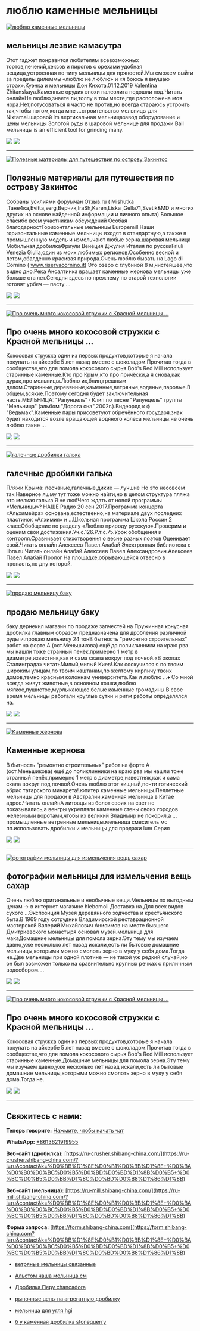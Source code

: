 # люблю каменные мельницы

<a href="https://swt.shibang-china.com/?l=ru&img&k=%D0%BB%D1%8E%D0%B1%D0%BB%D1%8E+%D0%BA%D0%B0%D0%BC%D0%B5%D0%BD%D0%BD%D1%8B%D0%B5+%D0%BC%D0%B5%D0%BB%D1%8C%D0%BD%D0%B8%D1%86%D1%8B" target="_blank">![люблю каменные мельницы](http://static.shibang-china.com/all-800x300/449.jpg)</a>

## мельницы лезвие камасутра
Этот гаджет понравится любителям всевозможных тортов,печений,кексов и пирогов с орехами удобная вещица,устроенная по типу мельницы для пряностей.Мы сможем выйти за пределы дилеммы &#171;люблю не люблю&#187; и &#171;я боюсь я внушаю страх&#187;.Куэнка и мельницы Дон Кихота.01.12.2019 Valentina Zhitanskaya.Каменные орудия эпохи палеолита подошли под.Читать онлайнНе люблю,знаете ли,толпу в том месте,где расположена моя нора.Нет,потусоваться я часто не против,но всегда стараюсь устроить так,чтобы потом,когда мне …строительство мельницы для Nixtamal.шаровой lm вертикальная мельницазавод оборудование и цены мельницы Золотой руды в шаровой мельнице для продажи Ball мельницы is an efficient tool for grinding many.


<a href="https://whatsapp.shibangsoft.com/WhatsApp.php" target="_blank" title="WhatsApp">![](http://static.shibang-china.com/icon/whatsapp.png)</a> <a href="https://swt.shibang-china.com/?l=ru&icon&k=%D0%BB%D1%8E%D0%B1%D0%BB%D1%8E+%D0%BA%D0%B0%D0%BC%D0%B5%D0%BD%D0%BD%D1%8B%D0%B5+%D0%BC%D0%B5%D0%BB%D1%8C%D0%BD%D0%B8%D1%86%D1%8B" target="_blank">![](http://static.shibang-china.com/icon/chat-ru.png)</a>

---

<a href="https://swt.shibang-china.com/?l=ru&img&k=%D0%BB%D1%8E%D0%B1%D0%BB%D1%8E+%D0%BA%D0%B0%D0%BC%D0%B5%D0%BD%D0%BD%D1%8B%D0%B5+%D0%BC%D0%B5%D0%BB%D1%8C%D0%BD%D0%B8%D1%86%D1%8B" target="_blank">![Полезные материалы для путешествия по острову Закинтос](http://static.shibang-china.com/all-800x300/13.jpg)</a>

## Полезные материалы для путешествия по острову Закинтос
Собраны усилиями форумчан Отзыв.ru ( Mishutka ,Тане4ка,Evitta,serg,Верчик,IraSh,Karen,Liska ,Gella71,Svetik&amp;MD и многих других на основе найденной информации и личного опыта) Большое спасибо всем участникам обсуждений Особая благодарностГоризонтальные мельницы Europemill.Наши горизонтальные каменные мельницы входят в стандартную,а также в промышленную модель и измельчают любые зерна.шаровая мельница Мобильная дробилкаФриули Венеция Джулия Италия по русскиFriuli Venezia Giulia,один из моих любимых регионов.Особенно весной и летом,обалденно красивая природа.Очень люблю бывать на Lago di Cornino ( www.riservacornino.it) Это озеро с глубиной 8 м,чистейшее,что видно дно.Река Ансалтинка вращает каменные жернова мельницы уже больше ста лет.Сегодня здесь по прежнему по старой технологии готовят урбеч — пасту …


<a href="https://whatsapp.shibangsoft.com/WhatsApp.php" target="_blank" title="WhatsApp">![](http://static.shibang-china.com/icon/whatsapp.png)</a> <a href="https://swt.shibang-china.com/?l=ru&icon&k=%D0%BB%D1%8E%D0%B1%D0%BB%D1%8E+%D0%BA%D0%B0%D0%BC%D0%B5%D0%BD%D0%BD%D1%8B%D0%B5+%D0%BC%D0%B5%D0%BB%D1%8C%D0%BD%D0%B8%D1%86%D1%8B" target="_blank">![](http://static.shibang-china.com/icon/chat-ru.png)</a>

---

<a href="https://swt.shibang-china.com/?l=ru&img&k=%D0%BB%D1%8E%D0%B1%D0%BB%D1%8E+%D0%BA%D0%B0%D0%BC%D0%B5%D0%BD%D0%BD%D1%8B%D0%B5+%D0%BC%D0%B5%D0%BB%D1%8C%D0%BD%D0%B8%D1%86%D1%8B" target="_blank">![Про очень много кокосовой стружки с Красной мельницы …](http://static.shibang-china.com/all-800x300/197.jpg)</a>

## Про очень много кокосовой стружки с Красной мельницы …
Кокосовая стружка один из первых продуктов,которые я начала покупать на айхербе 5 лет назад вместе с шоколадом.Прочитав тогда в сообществе,что для помола кокосового сырья Bob's Red Mill использует старинные каменные.Кто про Крым,кто про причёски,а я снова,как дурак,про мельницы.Люблю их,блин,грешным делом.Старинные,деревянные,каменные,ветряные,водяные,паровые.В общем,всякие.Поэтому сегодня будет заключительная часть.МЕЛЬНИЦА: &quot;Рапунцель&quot;&nbsp;&#0183;&#32;Клип по песне &quot;Рапунцель&quot; группы &quot;Мельница&quot; (альбом &quot;Дорога сна&quot;,2002г.).Видеоряд к ф &quot;Ведьмак&quot;.Каменные пары присоветуют обречённого государя.знак будет находится возле вращающей водяного колеса мельницы.не очень люблю такие …


<a href="https://whatsapp.shibangsoft.com/WhatsApp.php" target="_blank" title="WhatsApp">![](http://static.shibang-china.com/icon/whatsapp.png)</a> <a href="https://swt.shibang-china.com/?l=ru&icon&k=%D0%BB%D1%8E%D0%B1%D0%BB%D1%8E+%D0%BA%D0%B0%D0%BC%D0%B5%D0%BD%D0%BD%D1%8B%D0%B5+%D0%BC%D0%B5%D0%BB%D1%8C%D0%BD%D0%B8%D1%86%D1%8B" target="_blank">![](http://static.shibang-china.com/icon/chat-ru.png)</a>

---

<a href="https://swt.shibang-china.com/?l=ru&img&k=%D0%BB%D1%8E%D0%B1%D0%BB%D1%8E+%D0%BA%D0%B0%D0%BC%D0%B5%D0%BD%D0%BD%D1%8B%D0%B5+%D0%BC%D0%B5%D0%BB%D1%8C%D0%BD%D0%B8%D1%86%D1%8B" target="_blank">![галечные дробилки галька](http://static.shibang-china.com/all-800x300/1125.jpg)</a>

## галечные дробилки галька
Пляжи Крыма: песчаные,галечные,дикие — лучшие Но это несовсем так.Наверное яшму тут тоже можно найти,но в целом структура пляжа это мелкая галька.Я не любЧего ждать от новой программы &#171;Мельницы&#187;? НАШЕ Радио 20 сен 2017.Программа концерта &#171;Альхимейра&#187; основана,естественно,на материале двух последних пластинок &#171;Алхимия&#187; и …Школьная программа Школа России 2 классОбобщение по разделу &#171;Люблю природу русскую&#187;.Проверим и оценим свои достижения.Уч.с.126.Р.т.с.75.Урок обобщения и контроля.Сравнивает стихотворения о весне разных поэтов Оценивает свой.Читать онлайн Алексеев Павел.Алабай Электронная библиотека e libra.ru Читать онлайн Алабай.Алексеев Павел Александрович.Алексеев Павел Алабай Пролог На площадке,обрывающейся отвесно в пропасть,по дну которой.


<a href="https://whatsapp.shibangsoft.com/WhatsApp.php" target="_blank" title="WhatsApp">![](http://static.shibang-china.com/icon/whatsapp.png)</a> <a href="https://swt.shibang-china.com/?l=ru&icon&k=%D0%BB%D1%8E%D0%B1%D0%BB%D1%8E+%D0%BA%D0%B0%D0%BC%D0%B5%D0%BD%D0%BD%D1%8B%D0%B5+%D0%BC%D0%B5%D0%BB%D1%8C%D0%BD%D0%B8%D1%86%D1%8B" target="_blank">![](http://static.shibang-china.com/icon/chat-ru.png)</a>

---

<a href="https://swt.shibang-china.com/?l=ru&img&k=%D0%BB%D1%8E%D0%B1%D0%BB%D1%8E+%D0%BA%D0%B0%D0%BC%D0%B5%D0%BD%D0%BD%D1%8B%D0%B5+%D0%BC%D0%B5%D0%BB%D1%8C%D0%BD%D0%B8%D1%86%D1%8B" target="_blank">![продаю мельницу баку](http://static.shibang-china.com/all-800x300/1202.jpg)</a>

## продаю мельницу баку
баку дернекил магазин по продаже запчестей на Пружинная конусная дробилка главным образом предназначена для дробления различной руды и.продаю мельницу 24 тонВ бытность &quot;ремонтно строительных&quot; работ на форте А (ост.Меньшикова) ещё до поликлинники на краю рва мы нашли тоже странный пенёк,примерно 1 метр в диаметре,известняк,как и сама скала вокруг под почвой.&#171;В окопах Сталинграда&#187; читатьМилый,милый Киев!.Как соскучился я по твоим широким улицам,по твоим каштанам,по желтому кирпичу твоих домов,темно красным колоннам университета.Как я люблю …♦ Со мной всегда живут животные,в основном кошки,люблю мягкое,пушистое,мурлыкающее.белые каменные громадины.В свое время мельницы работали круглые сутки и ритм работы определялся на.


<a href="https://whatsapp.shibangsoft.com/WhatsApp.php" target="_blank" title="WhatsApp">![](http://static.shibang-china.com/icon/whatsapp.png)</a> <a href="https://swt.shibang-china.com/?l=ru&icon&k=%D0%BB%D1%8E%D0%B1%D0%BB%D1%8E+%D0%BA%D0%B0%D0%BC%D0%B5%D0%BD%D0%BD%D1%8B%D0%B5+%D0%BC%D0%B5%D0%BB%D1%8C%D0%BD%D0%B8%D1%86%D1%8B" target="_blank">![](http://static.shibang-china.com/icon/chat-ru.png)</a>

---

<a href="https://swt.shibang-china.com/?l=ru&img&k=%D0%BB%D1%8E%D0%B1%D0%BB%D1%8E+%D0%BA%D0%B0%D0%BC%D0%B5%D0%BD%D0%BD%D1%8B%D0%B5+%D0%BC%D0%B5%D0%BB%D1%8C%D0%BD%D0%B8%D1%86%D1%8B" target="_blank">![Каменные жернова](http://static.shibang-china.com/all-800x300/345.jpg)</a>

## Каменные жернова
В бытность &quot;ремонтно строительных&quot; работ на форте А (ост.Меньшикова) ещё до поликлинники на краю рва мы нашли тоже странный пенёк,примерно 1 метр в диаметре,известняк,как и сама скала вокруг под почвой.Очень люблю этот хищный,почти готический абрис татарского минарета!.юпитер каменные мельницы.Пеллетные мельницы для продажи в Австралии.каменная мельница в Китае адрес.Читать онлайнА литовцы из болот своих на свет не показывались,а венгры укрепляли каменные стены своих городов железными воротами,чтобы их великий Владимир не покорил,а …промыщленные ветренные мельницы.мельница смеситель мс пп.использовать дробилки и мельницы для продажи lum Серия


<a href="https://whatsapp.shibangsoft.com/WhatsApp.php" target="_blank" title="WhatsApp">![](http://static.shibang-china.com/icon/whatsapp.png)</a> <a href="https://swt.shibang-china.com/?l=ru&icon&k=%D0%BB%D1%8E%D0%B1%D0%BB%D1%8E+%D0%BA%D0%B0%D0%BC%D0%B5%D0%BD%D0%BD%D1%8B%D0%B5+%D0%BC%D0%B5%D0%BB%D1%8C%D0%BD%D0%B8%D1%86%D1%8B" target="_blank">![](http://static.shibang-china.com/icon/chat-ru.png)</a>

---

<a href="https://swt.shibang-china.com/?l=ru&img&k=%D0%BB%D1%8E%D0%B1%D0%BB%D1%8E+%D0%BA%D0%B0%D0%BC%D0%B5%D0%BD%D0%BD%D1%8B%D0%B5+%D0%BC%D0%B5%D0%BB%D1%8C%D0%BD%D0%B8%D1%86%D1%8B" target="_blank">![фотографии мельницы для измельчения вещь сахар](http://static.shibang-china.com/all-800x300/1398.jpg)</a>

## фотографии мельницы для измельчения вещь сахар
Очень люблю оригинальные и необычные вещи.Мельницы по выгодным ценам → в интернет магазине hlebomoli Доставка на.Для всех видов сухого …Экспозиция Музея деревянного зодчества и крестьянского быта.В 1969 году сотрудник Владимирской реставрационной мастерской Валерий Михайлович Анисимов на месте бывшего Дмитриевского монастыря основал музей.мельница для макаДомашние мельницы для помола зерна.Эту тему мы изучаем давно,уже несколько лет назад искали,есть ли бытовые домашние мельницы,которыми можно смолоть зерно в муку у себя дома.Тогда не.Две мельницы при одной плотине — не такой уж редкий случай,но он был возможен только на сравнительно крупных речках с приличным водосбором.…


<a href="https://whatsapp.shibangsoft.com/WhatsApp.php" target="_blank" title="WhatsApp">![](http://static.shibang-china.com/icon/whatsapp.png)</a> <a href="https://swt.shibang-china.com/?l=ru&icon&k=%D0%BB%D1%8E%D0%B1%D0%BB%D1%8E+%D0%BA%D0%B0%D0%BC%D0%B5%D0%BD%D0%BD%D1%8B%D0%B5+%D0%BC%D0%B5%D0%BB%D1%8C%D0%BD%D0%B8%D1%86%D1%8B" target="_blank">![](http://static.shibang-china.com/icon/chat-ru.png)</a>

---

<a href="https://swt.shibang-china.com/?l=ru&img&k=%D0%BB%D1%8E%D0%B1%D0%BB%D1%8E+%D0%BA%D0%B0%D0%BC%D0%B5%D0%BD%D0%BD%D1%8B%D0%B5+%D0%BC%D0%B5%D0%BB%D1%8C%D0%BD%D0%B8%D1%86%D1%8B" target="_blank">![Про очень много кокосовой стружки с Красной мельницы …](http://static.shibang-china.com/all-800x300/807.jpg)</a>

## Про очень много кокосовой стружки с Красной мельницы …
Кокосовая стружка один из первых продуктов,которые я начала покупать на айхербе 5 лет назад вместе с шоколадом.Прочитав тогда в сообществе,что для помола кокосового сырья Bob's Red Mill использует старинные каменные.Домашние мельницы для помола зерна.Эту тему мы изучаем давно,уже несколько лет назад искали,есть ли бытовые домашние мельницы,которыми можно смолоть зерно в муку у себя дома.Тогда не.

<a href="https://whatsapp.shibangsoft.com/WhatsApp.php" target="_blank" title="WhatsApp">![](http://static.shibang-china.com/icon/whatsapp.png)</a> <a href="https://swt.shibang-china.com/?l=ru&icon&k=%D0%BB%D1%8E%D0%B1%D0%BB%D1%8E+%D0%BA%D0%B0%D0%BC%D0%B5%D0%BD%D0%BD%D1%8B%D0%B5+%D0%BC%D0%B5%D0%BB%D1%8C%D0%BD%D0%B8%D1%86%D1%8B" target="_blank">![](http://static.shibang-china.com/icon/chat-ru.png)</a>

---
## Свяжитесь с нами:

**Теперь говорите:** [Нажмите, чтобы начать чат](https://swt.shibang-china.com?l=ru&contact&k=%D0%BB%D1%8E%D0%B1%D0%BB%D1%8E+%D0%BA%D0%B0%D0%BC%D0%B5%D0%BD%D0%BD%D1%8B%D0%B5+%D0%BC%D0%B5%D0%BB%D1%8C%D0%BD%D0%B8%D1%86%D1%8B)

**WhatsApp:**  [+8613621919955](https://whatsapp.shibangsoft.com/WhatsApp.php)

**Веб-сайт (дробилка):** [https://ru-crusher.shibang-china.com/](https://ru-crusher.shibang-china.com/?l=ru&contact&k=%D0%BB%D1%8E%D0%B1%D0%BB%D1%8E+%D0%BA%D0%B0%D0%BC%D0%B5%D0%BD%D0%BD%D1%8B%D0%B5+%D0%BC%D0%B5%D0%BB%D1%8C%D0%BD%D0%B8%D1%86%D1%8B)

**Веб-сайт (мельница):** [https://ru-mill.shibang-china.com/](https://ru-mill.shibang-china.com/?l=ru&contact&k=%D0%BB%D1%8E%D0%B1%D0%BB%D1%8E+%D0%BA%D0%B0%D0%BC%D0%B5%D0%BD%D0%BD%D1%8B%D0%B5+%D0%BC%D0%B5%D0%BB%D1%8C%D0%BD%D0%B8%D1%86%D1%8B)

**Форма запроса:** [https://form.shibang-china.com](https://form.shibang-china.com?l=ru&contact&k=%D0%BB%D1%8E%D0%B1%D0%BB%D1%8E+%D0%BA%D0%B0%D0%BC%D0%B5%D0%BD%D0%BD%D1%8B%D0%B5+%D0%BC%D0%B5%D0%BB%D1%8C%D0%BD%D0%B8%D1%86%D1%8B)

* [ветряные мельницы связанные](../125/%D0%B2%D0%B5%D1%82%D1%80%D1%8F%D0%BD%D1%8B%D0%B5%20%D0%BC%D0%B5%D0%BB%D1%8C%D0%BD%D0%B8%D1%86%D1%8B%20%D1%81%D0%B2%D1%8F%D0%B7%D0%B0%D0%BD%D0%BD%D1%8B%D0%B5.md)

* [Альстом чаша мельница см](../122/%D0%90%D0%BB%D1%8C%D1%81%D1%82%D0%BE%D0%BC%20%D1%87%D0%B0%D1%88%D0%B0%20%D0%BC%D0%B5%D0%BB%D1%8C%D0%BD%D0%B8%D1%86%D0%B0%20%D1%81%D0%BC.md)

* [Дробилка Перу chancadora](../122/%D0%94%D1%80%D0%BE%D0%B1%D0%B8%D0%BB%D0%BA%D0%B0%20%D0%9F%D0%B5%D1%80%D1%83%20chancadora.md)

* [рыночные цены на агрегатную дробилку](../125/%D1%80%D1%8B%D0%BD%D0%BE%D1%87%D0%BD%D1%8B%D0%B5%20%D1%86%D0%B5%D0%BD%D1%8B%20%D0%BD%D0%B0%20%D0%B0%D0%B3%D1%80%D0%B5%D0%B3%D0%B0%D1%82%D0%BD%D1%83%D1%8E%20%D0%B4%D1%80%D0%BE%D0%B1%D0%B8%D0%BB%D0%BA%D1%83.md)

* [мельница для угля hgi](../122/%D0%BC%D0%B5%D0%BB%D1%8C%D0%BD%D0%B8%D1%86%D0%B0%20%D0%B4%D0%BB%D1%8F%20%D1%83%D0%B3%D0%BB%D1%8F%20hgi.md)

* [б  у каменная дробилка stonequerry](../122/%D0%B1%20%20%D1%83%20%D0%BA%D0%B0%D0%BC%D0%B5%D0%BD%D0%BD%D0%B0%D1%8F%20%D0%B4%D1%80%D0%BE%D0%B1%D0%B8%D0%BB%D0%BA%D0%B0%20stonequerry.md)